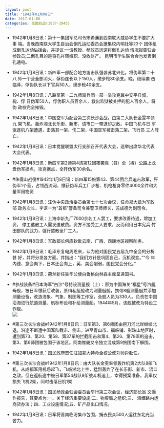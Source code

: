 ```yaml
---
layout: post
title: "1942年01月08日"
date: 2017-01-08
categories: 全面抗战(1937-1945)
---
```


<meta name="referrer" content="no-referrer" />

- 1942年1月8日讯：第十一集团军总司令宋希濂到西南联大威胁学生不要扩大事 端。当晚西南联大学生自治会倒孔运动委员会邀集校内明社等23个 团体组成倒孔运动后援会，并提议:一请教授、参政员迅速将倒孔运动 情况报告驻会参政员;二倒孔目的是将孔祥熙撤职，没收财产。 昆明市学生联合会也发表倒孔通电。 

- 1942年1月8日讯：新四军一部配合地方游击队强袭苏北兴化，将伪军第二十八 师一个营全部消灭，俘伪连长以下150人，缴步枪80余支。晚，继续袭 击临泽，俘伪队长以下官兵50人，缴步枪40余支。 

- 1942年1月8日讯：八路军第一二九师骑兵团一部一举攻克冀中安平县城，毙、俘 日伪军50人，俘伪职人员百余人，救出监狱被关押的犯人百余人，将伪 政权完全摧毁。 

- 1942年1月8日讯：中国空军为配合第三次长沙会战，由第二大队长金雯率领九 架飞机，轰炸湘北长乐街、新市、语市口一带退却之敌。中国飞机与日 军驱逐机八架遭遇，击落其一架、伤二架，中国空军被击落二架，飞行员 三人阵亡。 

- 1942年1月8日讯：日本觉醒联盟太行支部召开代表大会，选举出席华北代表大会代表。 

- 1942年1月8日讯：新四军第2师第4旅第12团夜袭滁（县）全（椒）公路上龙盘伪军据点，攻克据点，全歼伪军30余名。 

- #侏儒山战役#1942年1月8日讯：新四军15旅第43、第44团合兵追击敌军，歼伪军1个营，占领西流河，缴获伪军兵工厂步枪、机枪枪身零件4000余件和大量军用物资 

- 1942年1月8日讯：汪伪中央政治委员会第七十七次会议，任命郑大章为军政部 政务次长，李讴一为“首都”警备司令兼警卫师师长，苏成德为副司令。 

- 1942年1月8日讯：上海申新九厂7000余名工人罢工，要求改善待遇，增加工资， 停工遣散工人需发遣散费。资方不接受工人要求，反而利用日本宪兵 竹田部队的武力，强行遣散全厂工人。 

- 1942年1月8日讯：军政部长何应钦赴云南、广西、西康地区视察防务。 

- 1942年1月8日讯：毛泽东复电周恩来，认为他对国民党五届九中全会的分析甚 好，并将分发各方面。并指出：“我们方针是巩固自己，沉机观变。”“今 年内德、意会向下，日本还会向上，英、美会削弱，国民党会分化。” 

- 1942年1月8日讯：荷兰新任驻华公使白鲁格向林森主席呈递国书。 

- #参战装备#日本海军”白沙“号特设测量舰（上）：原为中国海关“福星”号汽艇母舰，被日军缴获后改装，原缉私艇舱改为测量艇舱，携带8艘测量艇并添加测量设备，改造海象、气象、制图等工作室，全舰人员为330人。负责在中国沿海进行航道测量、航标布设和补给测量船。1944年5月，该舰被改为特设工作舰。 <br/><img src="https://ww1.sinaimg.cn/large/aca367d8jw1fbizpv0ti2j20sg0vv4fs.jpg" />

- #第三次长沙会战#1942年1月8日讯：日军第3、第6师团由捞刀河北岸继续北退，沿途不断遭中国军队截击、侧击。进至青山市、福临铺、影珠山地区时，遭到第73、第20、第58、第37军的拦截阻击和第4、第26、第78军的追击，第3、第6师团被包围于该地区。阿南惟畿又令独立混成第9旅团南下解围。 

- 1942年1月8日讯：国民政府首任驻加拿大特命全权公使刘师舜赴任。 

- #第三次长沙会战#1942年1月8日讯：由大队长金雯率领轰炸机第2大队8架飞机，从成都军用机场起飞，飞临湘北上空，猛烈轰炸了在长乐街、新市、浯口之敌，但在返航途中被日军第54战队8架战斗机追上，幸得预案准备，我军仅损失飞机2架，同时击落日机1架 

- 1942年1月8日讯：国民参政会驻会委员会举行第三次会议，经济部长翁 文灏作报告，其要点为:一、关于经济重要设施;二、物资局之组织;三、 滇缅路内运商货办法；四、工业设施情况;五、矿产品出口情况。 

- 1942年1月8日讯：日军将晋南临汾集市包围，捕去民众500人运往东北充当 苦力。 

